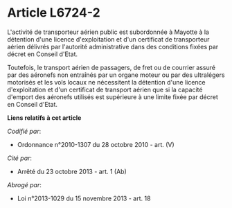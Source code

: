 # Article L6724-2

L'activité de transporteur aérien public est subordonnée à Mayotte à la détention d'une licence d'exploitation et d'un
certificat de transporteur aérien délivrés par l'autorité administrative dans des conditions fixées par décret en Conseil
d'Etat.

Toutefois, le transport aérien de passagers, de fret ou de courrier assuré par des aéronefs non entraînés par un organe
moteur ou par des ultralégers motorisés et les vols locaux ne nécessitent la détention d'une licence d'exploitation et d'un
certificat de transport aérien que si la capacité d'emport des aéronefs utilisés est supérieure à une limite fixée par décret
en Conseil d'Etat.

**Liens relatifs à cet article**

_Codifié par_:

  - Ordonnance n°2010-1307 du 28 octobre 2010 - art. (V)

_Cité par_:

  - Arrêté du 23 octobre 2013 - art. 1 (Ab)

_Abrogé par_:

  - Loi n°2013-1029 du 15 novembre 2013 - art. 18
